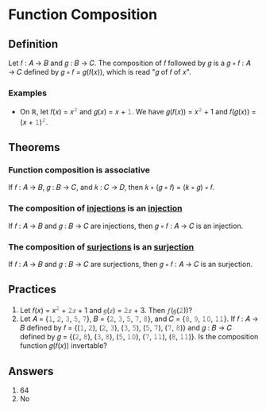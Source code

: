 # Function Composition

## Definition

Let &#x1D453; : &#x1D434; &#x2192; &#x1D435; and &#x1D454; : &#x1D435; &#x2192; &#x1D436;. The composition of &#x1D453; followed by &#x1D454; is a &#x1D454; &#x2218; &#x1D453; : &#x1D434; &#x2192; &#x1D436; defined by &#x1D454; &#x2218; &#x1D453; = &#x1D454;(&#x1D453;(&#x1D465;)), which is read "&#x1D454; of &#x1D453; of &#x1D465;".

### Examples

- On &#x211D;, let &#x1D453;(&#x1D465;) = &#x1D465;<sup>&#x1D7F8;</sup> and &#x1D454;(&#x1D465;) = &#x1D465; + &#x1D7F7;. We have &#x1D454;(&#x1D453;(&#x1D465;)) = &#x1D465;<sup>&#x1D7F8;</sup> + 1 and &#x1D453;(&#x1D454;(&#x1D465;)) = (&#x1D465; + &#x1D7F7;)<sup>&#x1D7F8;</sup>.

## Theorems

### Function composition is associative

If &#x1D453; : &#x1D434; &#x2192; &#x1D435;, &#x1D454; : &#x1D435; &#x2192; &#x1D436;, and &#x1D458; : &#x1D436; &#x2192; &#x1D437;, then &#x1D458; &#x2218; (&#x1D454; &#x2218; &#x1D453;) = (&#x1D458; &#x2218; &#x1D454;) &#x2218; &#x1D453;.

### The composition of [injections](../properties/injective.md#definition) is an [injection](../properties/injective.md#definition)

If &#x1D453; : &#x1D434; &#x2192; &#x1D435; and &#x1D454; : &#x1D435; &#x2192; &#x1D436; are injections, then &#x1D454; &#x2218; &#x1D453; : &#x1D434; &#x2192; &#x1D436; is an injection.

### The composition of [surjections](../properties/surjective.md#definition) is an [surjection](../properties/surjective.md#definition)

If &#x1D453; : &#x1D434; &#x2192; &#x1D435; and &#x1D454; : &#x1D435; &#x2192; &#x1D436; are surjections, then &#x1D454; &#x2218; &#x1D453; : &#x1D434; &#x2192; &#x1D436; is an surjection.

## Practices

1. Let &#x1D453;(&#x1D465;) = &#x1D465;<sup>&#x1D7F8;</sup> + &#x1D7F8;&#x1D465; + 1 and &#x1D454;(&#x1D465;) = &#x1D7F8;&#x1D465; + 3. Then &#x1D453;(&#x1D454;(&#x1D7F8;))?
1. Let &#x1D434; = {&#x1D7F7;, &#x1D7F8;, &#x1D7F9;, &#x1D7FB;, &#x1D7FD;}, &#x1D435; = {&#x1D7F8;, &#x1D7F9;, &#x1D7FB;, &#x1D7FD;, &#x1D7FE;}, and &#x1D436; = {&#x1D7FE;, &#x1D7FF;, &#x1D7F7;&#x1D7F6;, &#x1D7F7;&#x1D7F7;}. If &#x1D453; : &#x1D434; &#x2192; &#x1D435; defined by &#x1D453; = {(&#x1D7F7;, &#x1D7F8;), (&#x1D7F8;, &#x1D7F9;), (&#x1D7F9;, &#x1D7FB;), (&#x1D7FB;, &#x1D7FD;), (&#x1D7FD;, &#x1D7FE;)} and &#x1D454; : &#x1D435; &#x2192; &#x1D436; defined by &#x1D454; = {(&#x1D7F8;, &#x1D7FE;), (&#x1D7F9;, &#x1D7FE;), (&#x1D7FB;, &#x1D7F7;&#x1D7F6;), (&#x1D7FD;, &#x1D7F7;&#x1D7F7;), (&#x1D7FE;, &#x1D7F7;&#x1D7F7;)}. Is the composition function &#x1D454;(&#x1D453;(&#x1D465;)) invertable?

## Answers

1. 64
1. No